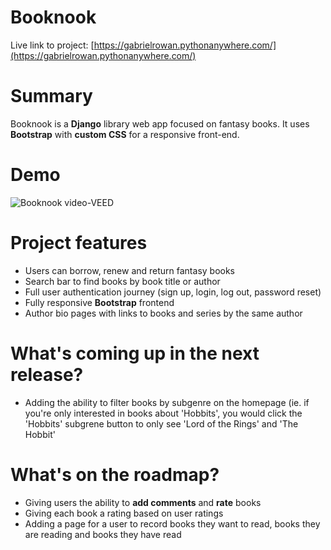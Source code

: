 # Booknook

Live link to project: [https://gabrielrowan.pythonanywhere.com/](https://gabrielrowan.pythonanywhere.com/)


# Summary

Booknook is a **Django** library web app focused on fantasy books. It uses **Bootstrap** with **custom CSS** for a responsive front-end.

# Demo

![Booknook video-VEED](https://github.com/user-attachments/assets/01399a1f-3e38-4857-aab6-4c412ae1cedc)

# Project features
- Users can borrow, renew and return fantasy books
- Search bar to find books by book title or author
- Full user authentication journey (sign up, login, log out, password reset)
- Fully responsive **Bootstrap** frontend
- Author bio pages with links to books and series by the same author


# What's coming up in the next release?

- Adding the ability to filter books by subgenre on the homepage (ie. if you're only interested in books about 'Hobbits', you would click the 'Hobbits' subgrene button to only see 'Lord of the Rings' and 'The Hobbit'

# What's on the roadmap?

- Giving users the ability to **add comments** and **rate** books
- Giving each book a rating based on user ratings
- Adding a page for a user to record books they want to read, books they are reading and books they have read




